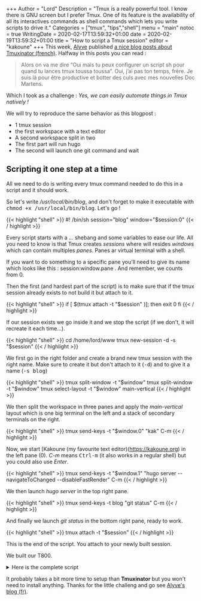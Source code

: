 +++
Author = "Lord"
Description = "Tmux is a really powerful tool. I know there is GNU screen but I prefer Tmux. One of its feature is the availability of all its interactives commands as shell commands which lets you write scripts to drive it."
Categories = ["tmux", "tips","shell"]
menu = "main"
notoc = true
WritingDate = 2020-02-17T13:59:32+01:00
date = 2020-02-19T13:59:32+01:00
title = "How to script a Tmux session"
editor = "kakoune"
+++
This week, [Alyve](https://hostux.social/@Alyve) published [a nice blog posts about Tmuxinator (french)](https://www.alyve.be/informatique/2020/02/16/tmuxinator.html).
Halfway in this posts you can read :

> Alors on va me dire “Oui mais tu peux configurer un script sh pour quand tu lances tmux toussa toussa”. Oui, j’ai pas ton temps, frère. Je suis là pour être productive et botter des culs avec mes nouvelles Doc Martens.

Which I took as a challenge : *Yes, we can easily automate things in Tmux natively !*

We will try to reproduce the same behavior as this blogpost :

  - 1 tmux session
  - the first workspace with a text editor
  - A second workspace split in two
  - The first part will run hugo
  - The second will launch one git command and wait

## Scripting it one step at a time
All we need to do is writing every tmux command needed to do this in a script and it should work.

So let's write */usr/local/bin/blog*, and don't forget to make it executable with <samp>chmod +x /usr/local/bin/blog</samp>.
Let's go !


{{< highlight "shell" >}}
#! /bin/sh
session="blog"
window="$session:0"
{{< / highlight >}}

Every script starts with a … shebang and some variables to ease our life.
All you need to know is that Tmux creates *sessions* where will resides *windows* which can contain multiples *panes*.
Panes ar virtual terminal with a shell.

If you want to do something to a specific pane you'll need to give its name which looks like this : session:window.pane .
And remember, we counts from 0.

Then the first (and hardest part of the script) is to make sure that if the tmux session already exists to not build it but attach to it.

{{< highlight "shell" >}}
if [ $(tmux attach -t "$session" )]; then
  exit 0
fi
{{< / highlight >}}

If our session exists we go inside it and we stop the script (if we don't, it will recreate it each time…).


{{< highlight "shell" >}}
cd /home/lord/www
tmux new-session -d -s "$session"
{{< / highlight >}}

We first go in the right folder and create a brand new tmux session with the right name.
Make sure to create it but don't attach to it (<samp>-d</samp>) and to give it a name (<samp>-s blog</samp>)

{{< highlight "shell" >}}
tmux split-window -t "$window"
tmux split-window -t "$window"
tmux select-layout -t "$window" main-vertical
{{< / highlight >}}

We then split the workspace in three panes and apply the *main-vertical* layout which is one big terminal on the left and a stack of secondary terminals on the right.

{{< highlight "shell" >}}
tmux send-keys -t "$window.0" "kak" C-m
{{< / highlight >}}

Now, we start [Kakoune (my favourite text editor)(https://kakoune.org) in the left pane (0).
*C-m* means <samp>Ctrl-m</samp> (it also works in a regular shell) but you could also use *Enter*.

{{< highlight "shell" >}}
tmux send-keys -t "$window.1" "hugo server --navigateToChanged --disableFastRender" C-m
{{< / highlight >}}

We then launch *hugo server* in the top right pane.

{{< highlight "shell" >}}
tmux send-keys -t blog "git status" C-m
{{< / highlight >}}

And finally we launch *git status* in the bottom right pane, ready to work.

{{< highlight "shell" >}}
tmux attach -t "$session"
{{< / highlight >}}

This is the end of the script.
You attach to your newly built session.

We built our T800.

<details><summary>Here is the complete script</summary>
{{< highlight "shell" >}}
#! /bin/sh
session="blog"
window="$session:0"

if [ $(tmux attach -t "$session") ]; then
  exit 0
fi

cd /home/lord/www
tmux new-session -d -s "$session"

tmux split-window -t "$window"
tmux split-window -t "$window"
tmux select-layout -t "$window" main-vertical

tmux send-keys -t "$window.0" "kak" C-m
tmux send-keys -t "$window.1" "hugo server --navigateToChanged --disableFastRender" C-m
tmux send-keys -t "$window.2" "git status" C-m

tmux attach -t "$session"
{{< / highlight >}}
</details>

It probably takes a bit more time to setup than **Tmuxinator** but you won't need to install anything.
Thanks for the little challeng and go see [Alyve's blog (fr)](https://www.alyve.be).
